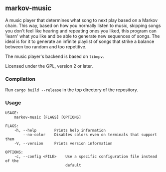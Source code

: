 ## markov-music
A music player that determines what song to next play based on a Markov chain. This way, based on how you normally listen to music, skipping songs you don't feel like hearing and repeating ones you liked, this program can 'learn' what you like and be able to generate new sequences of songs. The ideal is for it to generate an infinite playlist of songs that strike a balance between too random and too repetitive.

The music player's backend is based on `libmpv`.

Licensed under the GPL, version 2 or later.

### Compilation
Run `cargo build --release` in the top directory of the repository.

### Usage
```
USAGE:
    markov-music [FLAGS] [OPTIONS]

FLAGS:
    -h, --help        Prints help information
        --no-color    Disables colors even on terminals that support them
    -V, --version     Prints version information

OPTIONS:
    -c, --config <FILE>    Use a specific configuration file instead of the
                           default
```

